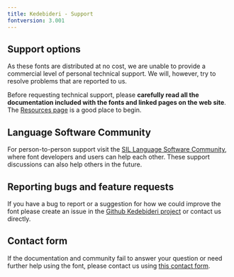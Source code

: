 ```yaml
---
title: Kedebideri - Support
fontversion: 3.001
---
```


## Support options

As these fonts are distributed at no cost, we are unable to provide a commercial level of personal technical support. We will, however, try to resolve problems that are reported to us.

Before requesting technical support, please **carefully read all the documentation included with the fonts and linked pages on the web site**. The [Resources page](resources.md) is a good place to begin.

## Language Software Community

For person-to-person support visit the [SIL Language Software Community](https://community.software.sil.org/c/silfonts), where font developers and users can help each other. These support discussions can also help others in the future.

## Reporting bugs and feature requests

If you have a bug to report or a suggestion for how we could improve the font please create an issue in the [Github Kedebideri project](https://github.com/silnrsi/font-kedebideri/issues) or contact us directly.

## Contact form

If the documentation and community fail to answer your question or need further help using the font, please contact us using [this contact form](https://software.sil.org/kedebideri/about/contact/).

